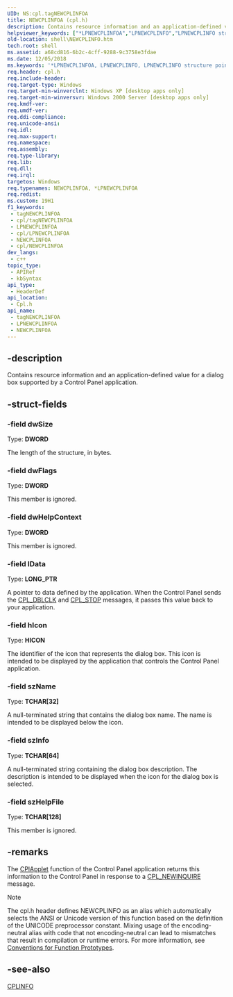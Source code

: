 ```yaml
---
UID: NS:cpl.tagNEWCPLINFOA
title: NEWCPLINFOA (cpl.h)
description: Contains resource information and an application-defined value for a dialog box supported by a Control Panel application.
helpviewer_keywords: ["*LPNEWCPLINFOA","LPNEWCPLINFO","LPNEWCPLINFO structure pointer [Windows Shell]","NEWCPLINFO","NEWCPLINFO structure [Windows Shell]","NEWCPLINFOA","_win32_NEWCPLINFO","cpl/LPNEWCPLINFO","cpl/NEWCPLINFO","shell.NEWCPLINFO"]
old-location: shell\NEWCPLINFO.htm
tech.root: shell
ms.assetid: a68cd816-6b2c-4cff-9288-9c3758e3fdae
ms.date: 12/05/2018
ms.keywords: '*LPNEWCPLINFOA, LPNEWCPLINFO, LPNEWCPLINFO structure pointer [Windows Shell], NEWCPLINFO, NEWCPLINFO structure [Windows Shell], NEWCPLINFOA, _win32_NEWCPLINFO, cpl/LPNEWCPLINFO, cpl/NEWCPLINFO, shell.NEWCPLINFO'
req.header: cpl.h
req.include-header: 
req.target-type: Windows
req.target-min-winverclnt: Windows XP [desktop apps only]
req.target-min-winversvr: Windows 2000 Server [desktop apps only]
req.kmdf-ver: 
req.umdf-ver: 
req.ddi-compliance: 
req.unicode-ansi: 
req.idl: 
req.max-support: 
req.namespace: 
req.assembly: 
req.type-library: 
req.lib: 
req.dll: 
req.irql: 
targetos: Windows
req.typenames: NEWCPLINFOA, *LPNEWCPLINFOA
req.redist: 
ms.custom: 19H1
f1_keywords:
 - tagNEWCPLINFOA
 - cpl/tagNEWCPLINFOA
 - LPNEWCPLINFOA
 - cpl/LPNEWCPLINFOA
 - NEWCPLINFOA
 - cpl/NEWCPLINFOA
dev_langs:
 - c++
topic_type:
 - APIRef
 - kbSyntax
api_type:
 - HeaderDef
api_location:
 - Cpl.h
api_name:
 - tagNEWCPLINFOA
 - LPNEWCPLINFOA
 - NEWCPLINFOA
---
```


## -description

Contains resource information and an application-defined value for a dialog box supported by a Control Panel application.

## -struct-fields

### -field dwSize

Type: <b>DWORD</b>

The length of the structure, in bytes.

### -field dwFlags

Type: <b>DWORD</b>

This member is ignored.

### -field dwHelpContext

Type: <b>DWORD</b>

This member is ignored.

### -field lData

Type: <b>LONG_PTR</b>

A pointer to data defined by the application. When the Control Panel sends the <a href="/windows/desktop/shell/fa-associationarray">CPL_DBLCLK</a> and <a href="/windows/desktop/shell/library-functions-bumper">CPL_STOP</a> messages, it passes this value back to your application.

### -field hIcon

Type: <b>HICON</b>

The identifier of the icon that represents the dialog box. This icon is intended to be displayed by the application that controls the Control Panel application.

### -field szName

Type: <b>TCHAR[32]</b>

A null-terminated string that contains the dialog box name. The name is intended to be displayed below the icon.

### -field szInfo

Type: <b>TCHAR[64]</b>

A null-terminated string containing the dialog box description. The description is intended to be displayed when the icon for the dialog box is selected.

### -field szHelpFile

Type: <b>TCHAR[128]</b>

This member is ignored.

## -remarks

The <a href="/windows/desktop/api/cpl/nc-cpl-applet_proc">CPlApplet</a> function of the Control Panel application returns this information to the Control Panel in response to a <a href="/windows/desktop/shell/glossary">CPL_NEWINQUIRE</a> message.

> [!NOTE]
> The cpl.h header defines NEWCPLINFO as an alias which automatically selects the ANSI or Unicode version of this function based on the definition of the UNICODE preprocessor constant. Mixing usage of the encoding-neutral alias with code that not encoding-neutral can lead to mismatches that result in compilation or runtime errors. For more information, see [Conventions for Function Prototypes](/windows/win32/intl/conventions-for-function-prototypes).

## -see-also

<a href="/windows/desktop/api/cpl/ns-cpl-cplinfo">CPLINFO</a>

